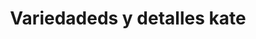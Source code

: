 ---
title: "Variedadeds y detalles kate"
url: /moniquira/variedadeds-y-detalles-kate/
shop: Andenken
---